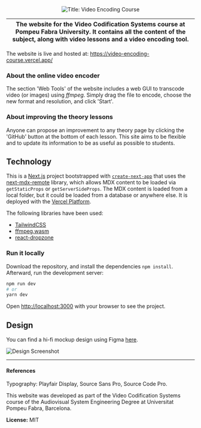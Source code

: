 <div align="center">
<img alt="Title: Video Encoding Course" src="https://user-images.githubusercontent.com/40371955/147414103-3600cdc8-d306-47b5-aeea-a0a32df33edc.png">
</div>

| The website for the Video Codification Systems course at Pompeu Fabra University. It contains all the content of the subject, along with video lessons and a video encoding tool.
|---|

The website is live and hosted at: https://video-encoding-course.vercel.app/ 

### About the online video encoder

The section 'Web Tools' of the website includes a web GUI to transcode video (or images) using _ffmpeg_. Simply drag the file to encode, choose the new format and resolution, and click 'Start'.

### About improving the theory lessons

Anyone can propose an improvement to any theory page by clicking the 'GitHub' button at the bottom of each lesson. This site aims to be flexible and to update its information to be as useful as possible to students.

## Technology

This is a [Next.js](https://nextjs.org/) project bootstrapped with [`create-next-app`](https://github.com/vercel/next.js/tree/canary/packages/create-next-app) that uses the [next-mdx-remote](https://github.com/hashicorp/next-mdx-remote) library, which allows MDX content to be loaded via `getStaticProps` or `getServerSideProps`. The MDX content is loaded from a local folder, but it could be loaded from a database or anywhere else. It is deployed with the [Vercel Platform](https://vercel.com/). 

The following libraries have been used:

- [TailwindCSS](https://tailwindcss.com/)
- [ffmpeg.wasm](https://github.com/ffmpegwasm/ffmpeg.wasm)
- [react-dropzone](https://github.com/react-dropzone/react-dropzone)

### Run it locally

Download the repository, and install the dependencies ``npm install``. Afterward, run the development server:

```bash
npm run dev
# or
yarn dev
```

Open [http://localhost:3000](http://localhost:3000) with your browser to see the project.

## Design

You can find a hi-fi mockup design using Figma [here](https://www.figma.com/proto/uZMIyngoBi0jtGSPVP59Wf/Web---Video-Encoding?node-id=317%3A216&scaling=scale-down-width&page-id=317%3A215&starting-point-node-id=317%3A216&hide-ui=1). 

![Design Screenshot](https://user-images.githubusercontent.com/40371955/147414650-adcb7dad-0493-4cd2-88a8-8c00a25d688b.png)


---

#### References
Typography: Playfair Display, Source Sans Pro, Source Code Pro.

This website was developed as part of the Video Codification Systems course of the Audiovisual System Engineering Degree at Universitat Pompeu Fabra, Barcelona.

**License:** MIT
